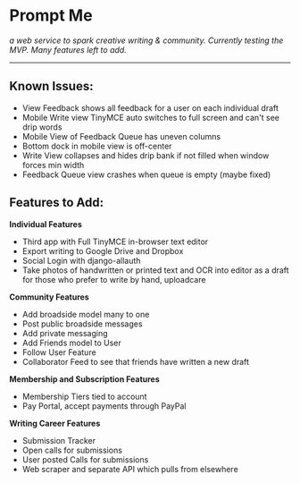 # Prompt Me
*a web service to spark creative writing & community. Currently testing the MVP. Many features left to add.*

---

## Known Issues:

- View Feedback shows all feedback for a user on each individual draft
- Mobile Write view TinyMCE auto switches to full screen and can't see drip words
- Mobile View of Feedback Queue has uneven columns
- Bottom dock in mobile view is off-center
- Write View collapses and hides drip bank if not filled when window forces min width
- Feedback Queue view crashes when queue is empty (maybe fixed)


## Features to Add:

**Individual Features**
- Third app with Full TinyMCE in-browser text editor
- Export writing to Google Drive and Dropbox
- Social Login with django-allauth
- Take photos of handwritten or printed text and OCR into editor as a draft for those who prefer to write by hand, uploadcare


**Community Features**
- Add broadside model many to one
- Post public broadside messages
- Add private messaging
- Add Friends model to User
- Follow User Feature
- Collaborator Feed to see that friends have written a new draft

**Membership and Subscription Features**
- Membership Tiers tied to account
- Pay Portal, accept payments through PayPal

**Writing Career Features**
- Submission Tracker
- Open calls for submissions
- User posted Calls for submissions
- Web scraper and separate API which pulls from elsewhere
